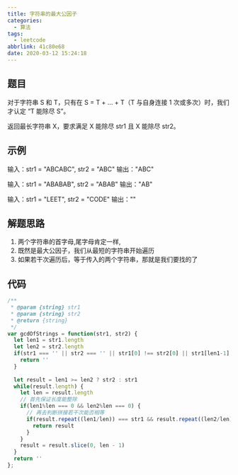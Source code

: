 ```yaml
---
title: 字符串的最大公因子
categories:
  - 算法
tags:
  - leetcode
abbrlink: 41c80e68
date: 2020-03-12 15:24:18
---
```


## 题目

对于字符串 S 和 T，只有在 S = T + ... + T（T 与自身连接 1 次或多次）时，我们才认定 “T 能除尽 S”。

返回最长字符串 X，要求满足 X 能除尽 str1 且 X 能除尽 str2。

## 示例

输入：str1 = "ABCABC", str2 = "ABC"
输出："ABC"

输入：str1 = "ABABAB", str2 = "ABAB"
输出："AB"

输入：str1 = "LEET", str2 = "CODE"
输出：""

## 解题思路

1. 两个字符串的首字母,尾字母肯定一样,
2. 既然是最大公因子，我们从最短的字符串开始遍历
3. 如果若干次遍历后，等于传入的两个字符串，那就是我们要找的了

## 代码

```js
/**
 * @param {string} str1
 * @param {string} str2
 * @return {string}
 */
var gcdOfStrings = function(str1, str2) {
  let len1 = str1.length
  let len2 = str2.length
  if(str1 === '' || str2 === '' || str1[0] !== str2[0] || str1[len1-1] !== str2[len2-1]) {
    return ''
  }
  
  let result = len1 >= len2 ? str2 : str1
  while(result.length) {
    let len = result.length
    // 首先保证长度能整除
    if(len1%len === 0 && len2%len === 0) {
      // 再去判断拼接若干次能否相等
      if(result.repeat((len1/len)) === str1 && result.repeat((len2/len)) === str2) {
        return result
      }
    }
    result = result.slice(0, len - 1)
  }
  return ''
};
```